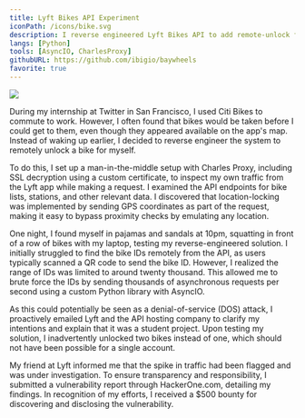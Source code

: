 ```yaml
---
title: Lyft Bikes API Experiment
iconPath: /icons/bike.svg
description: I reverse engineered Lyft Bikes API to add remote-unlock functionality, and in the process discovered (and disclosed) a vulnerability.
langs: [Python]
tools: [AsyncIO, CharlesProxy]
githubURL: https://github.com/ibigio/baywheels
favorite: true
---
```


<img src="/images/bikes.jpeg" />

During my internship at Twitter in San Francisco, I used Citi Bikes to commute to work. However, I often found that bikes would be taken before I could get to them, even though they appeared available on the app's map. Instead of waking up earlier, I decided to reverse engineer the system to remotely unlock a bike for myself.

To do this, I set up a man-in-the-middle setup with Charles Proxy, including SSL decryption using a custom certificate, to inspect my own traffic from the Lyft app while making a request. I examined the API endpoints for bike lists, stations, and other relevant data. I discovered that location-locking was implemented by sending GPS coordinates as part of the request, making it easy to bypass proximity checks by emulating any location.

One night, I found myself in pajamas and sandals at 10pm, squatting in front of a row of bikes with my laptop, testing my reverse-engineered solution. I initially struggled to find the bike IDs remotely from the API, as users typically scanned a QR code to send the bike ID. However, I realized the range of IDs was limited to around twenty thousand. This allowed me to brute force the IDs by sending thousands of asynchronous requests per second using a custom Python library with AsyncIO.

As this could potentially be seen as a denial-of-service (DOS) attack, I proactively emailed Lyft and the API hosting company to clarify my intentions and explain that it was a student project. Upon testing my solution, I inadvertently unlocked two bikes instead of one, which should not have been possible for a single account.

My friend at Lyft informed me that the spike in traffic had been flagged and was under investigation. To ensure transparency and responsibility, I submitted a vulnerability report through HackerOne.com, detailing my findings. In recognition of my efforts, I received a $500 bounty for discovering and disclosing the vulnerability.
